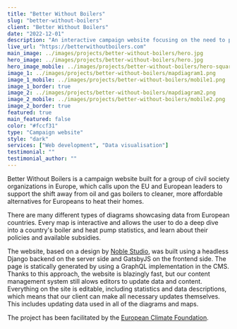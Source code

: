 ```yaml
---
title: "Better Without Boilers"
slug: "better-without-boilers"
client: "Better Without Boilers"
date: "2022-12-01"
description: "An interactive campaign website focusing on the need to phase out fossil fuel boilers and providing resources to policy-makers and campaigners to engage on the issue."
live_url: "https://betterwithoutboilers.com"
main_image: ../images/projects/better-without-boilers/hero.jpg
hero_image: ../images/projects/better-without-boilers/hero.jpg
hero_image_mobile: ../images/projects/better-without-boilers/hero-square.jpg
image_1: ../images/projects/better-without-boilers/mapdiagram1.png
image_1_mobile: ../images/projects/better-without-boilers/mobile1.png
image_1_border: true
image_2: ../images/projects/better-without-boilers/mapdiagram2.png
image_2_mobile: ../images/projects/better-without-boilers/mobile2.png
image_2_border: true
featured: true
main_featured: false
color: "#fccf31"
type: "Campaign website"
style: "dark"
services: ["Web development", "Data visualisation"]
testimonial: ""
testimonial_author: ""
---
```


Better Without Boilers is a campaign website built for a group of civil society organizations in Europe, which calls upon the EU and European leaders to support the shift away from oil and gas boilers to cleaner, more affordable alternatives for Europeans to heat their homes.

There are many different types of diagrams showcasing data from European countries. Every map is interactive and allows the user to do a deep dive into a country's boiler and heat pump statistics, and learn about their policies and available subsidies.

The website, based on a design by [Noble Studio](https://noble.studio), was built using a headless Django backend on the server side and GatsbyJS on the frontend side. The page is statically generated by using a GraphQL implementation in the CMS. Thanks to this approach, the website is blazingly fast, but our content management system still alows editors to update data and content. Everything on the site is editable, including statistics and data descriptions, which means that our client can make all necessary updates themselves. This includes updating data used in all of the diagrams and maps.

The project has been facilitated by the [European Climate Foundation](https://europeanclimate.org/).
